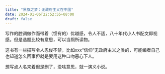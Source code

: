 ```yaml
---
title: "黑旗之梦：无政府主义在中国"
date: 2024-01-06T22:52:55+08:00
draft: false
---
```


写作的腔调做作而带着（惯有的）优越感，令人不适，八十年代小人书配文即视感。但是选题比较有意思，可以当厕所读物。

这书有一些描写令人忍俊不禁，比如xxx“信仰”无政府主义之类的，可能编者自己也知道怎么回事但就是要用这种口吻恶心下人。

想写点人名来着但是删了，没啥意思，就一演义小说。